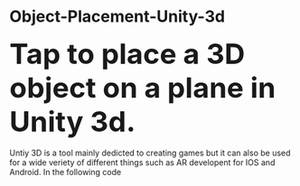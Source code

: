 # Object-Placement-Unity-3d
<b style="font-size:50px;">Tap to place a 3D object on a plane in Unity 3d.</b>
<br>
<br>
Untiy 3D is a tool mainly dedicted to creating games but it can also be used for a wide veriety of different things such as AR developent for IOS and Android.
In the following code

